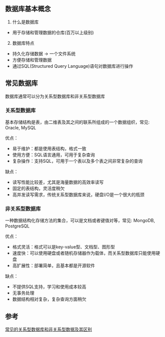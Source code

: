 ## 数据库基本概念
1. 什么是数据库
- 用于存储和管理数据的仓库(百万以上级别)

2. 数据库特点
- 持久化存储数据 -> 一个文件系统
- 方便存储和管理数据
- 通过SQL(Structured Query Language)语句对数据库进行操作

## 常见数据库
数据库通常可以分为关系型数据库和非关系型数据库

### 关系型数据库
基本存储结构是表，由二维表及其之间的联系所组成的一个数据组织，常见: Oracle, MySQL

优点：
- 易于维护：都是使用表结构，格式一致
- 使用方便：SQL语言通用，可用于复杂查询
- 复杂操作：支持SQL，可用于一个表以及多个表之间非常复杂的查询

缺点：
- 读写性能比较差，尤其是海量数据的高效率读写
- 固定的表结构，灵活度稍欠
- 高并发读写需求，传统关系型数据库来说，硬盘I/O是一个很大的瓶颈

### 非关系型数据库
一种数据结构化存储方法的集合，可以是文档或者键值对等，常见: MongoDB, PostgreSQL

优点：
- 格式灵活：格式可以是key-value型、文档型、图形型
- 速度快：可以使用硬盘或者随机存储器作为载体，而关系型数据库只能使用硬盘
- 高扩展性：部署简单，且基本都是开源软件

缺点：
- 不提供SQL支持，学习和使用成本较高
- 无事务处理
- 数据结构相对复杂，复杂查询方面稍欠


## 参考
[常见的关系型数据库和非关系型数据及其区别](https://blog.csdn.net/aaronthon/article/details/81714528)